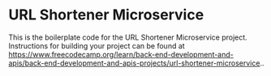 # URL Shortener Microservice

This is the boilerplate code for the URL Shortener Microservice project.
Instructions for building your project can be found at <https://www.freecodecamp.org/learn/back-end-development-and-apis/back-end-development-and-apis-projects/url-shortener-microservice>..
